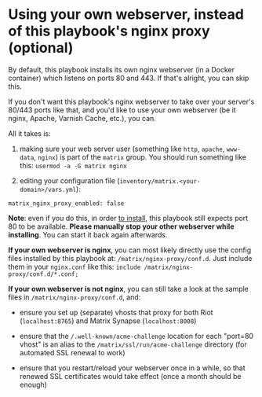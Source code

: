 # Using your own webserver, instead of this playbook's nginx proxy (optional)

By default, this playbook installs its own nginx webserver (in a Docker container) which listens on ports 80 and 443.
If that's alright, you can skip this.

If you don't want this playbook's nginx webserver to take over your server's 80/443 ports like that,
and you'd like to use your own webserver (be it nginx, Apache, Varnish Cache, etc.), you can.

All it takes is:

1) making sure your web server user (something like `http`, `apache`, `www-data`, `nginx`) is part of the `matrix` group. You should run something like this: `usermod -a -G matrix nginx`

2) editing your configuration file (`inventory/matrix.<your-domain>/vars.yml`):

```
matrix_nginx_proxy_enabled: false
```

**Note**: even if you do this, in order [to install](installing.md), this playbook still expects port 80 to be available. **Please manually stop your other webserver while installing**. You can start it back again afterwards.

**If your own webserver is nginx**, you can most likely directly use the config files installed by this playbook at: `/matrix/nginx-proxy/conf.d`. Just include them in your `nginx.conf` like this: `include /matrix/nginx-proxy/conf.d/*.conf;`

**If your own webserver is not nginx**, you can still take a look at the sample files in `/matrix/nginx-proxy/conf.d`, and:

- ensure you set up (separate) vhosts that proxy for both Riot (`localhost:8765`) and Matrix Synapse (`localhost:8008`)

- ensure that the `/.well-known/acme-challenge` location for each "port=80 vhost" is an alias to the `/matrix/ssl/run/acme-challenge` directory (for automated SSL renewal to work)

- ensure that you restart/reload your webserver once in a while, so that renewed SSL certificates would take effect (once a month should be enough)